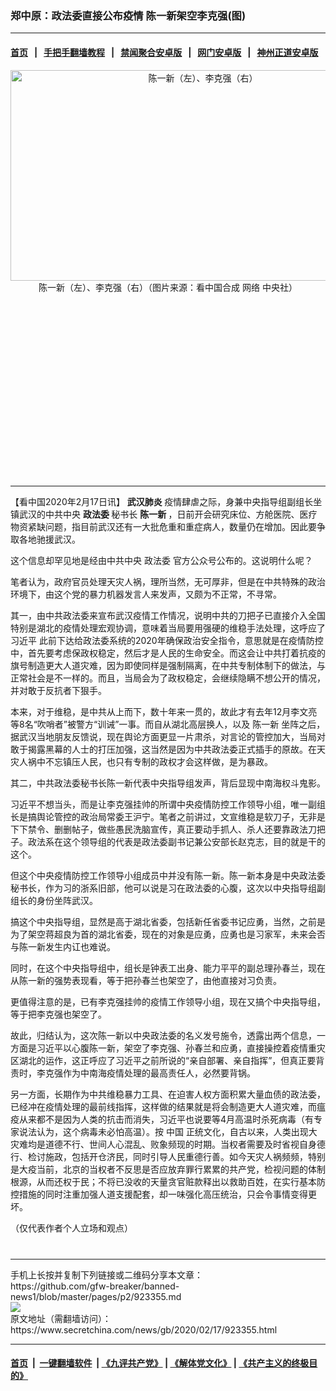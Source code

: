 ### 郑中原：政法委直接公布疫情 陈一新架空李克强(图)
------------------------

#### [首页](https://github.com/gfw-breaker/banned-news1/blob/master/README.md) &nbsp;&nbsp;|&nbsp;&nbsp; [手把手翻墙教程](https://github.com/gfw-breaker/guides/wiki) &nbsp;&nbsp;|&nbsp;&nbsp; [禁闻聚合安卓版](https://github.com/gfw-breaker/bn-android) &nbsp;&nbsp;|&nbsp;&nbsp; [网门安卓版](https://github.com/oGate2/oGate) &nbsp;&nbsp;|&nbsp;&nbsp; [神州正道安卓版](https://github.com/SzzdOgate/update) 



<div class="article_right" style="fone-color:#000">
 <p style="text-align:center">
  <img alt="陈一新（左）、李克强（右）" src="https://img3.secretchina.com/pic/2020/2-17/p2629281a485603054-ss.jpg" style="height:337px; width:600px"/>
  <br>
   陈一新（左）、李克强（右）（图片来源：看中国合成 网络 中央社）
   <span id="hideid" name="hideid" style="color:red;display:none;">
    <span href="https://www.secretchina.com">
    </span>
   </span>
  </br>
 </p>
 <div id="txt-mid1-t21-2017">
  <ins class="adsbygoogle" data-ad-client="ca-pub-1276641434651360" data-ad-slot="2451032099" style="display:inline-block;width:336px;height:280px">
  </ins>
  

---


  </div>
 </div>
 <p>
  【看中国2020年2月17日讯】
  <strong>
   <span href="https://www.secretchina.com/news/gb/tag/武汉肺炎" target="_blank">
    武汉肺炎
   </span>
  </strong>
  疫情肆虐之际，身兼中央指导组副组长坐镇武汉的中共中央
  <strong>
   政法委
  </strong>
  秘书长
  <strong>
   陈一新
  </strong>
  ，日前开会研究床位、方舱医院、医疗物资紧缺问题，指目前武汉还有一大批危重和重症病人，数量仍在增加。因此要争取各地驰援武汉。
  <span id="hideid" name="hideid" style="color:red;display:none;">
   <span href="https://www.secretchina.com">
   </span>
  </span>
 </p>
 <p>
  这个信息却罕见地是经由中共中央
  <span href="https://www.secretchina.com/news/gb/tag/政法委" target="_blank">
   政法委
  </span>
  官方公众号公布的。这说明什么呢？
 </p>
 <p>
  笔者认为，政府官员处理天灾人祸，理所当然，无可厚非，但是在中共特殊的政治环境下，由这个党的暴力机器发言人来发声，又颇为不正常，不寻常。
 </p>
 <p>
  其一，由中共政法委来宣布武汉疫情工作情况，说明中共的刀把子已直接介入全国特别是湖北的疫情处理宏观协调，意味着当局要用强硬的维稳手法处理，这呼应了
  <span href="https://www.secretchina.com/news/gb/tag/习近平" target="_blank">
   习近平
  </span>
  此前下达给政法委系统的2020年确保政治安全指令，意思就是在疫情防控中，首先要考虑保政权稳定，然后才是人民的生命安全。而这会让中共打着抗疫的旗号制造更大人道灾难，因为即使同样是强制隔离，在中共专制体制下的做法，与正常社会是不一样的。而且，当局会为了政权稳定，会继续隐瞒不想公开的情况，并对敢于反抗者下狠手。
 </p>
 <p>
  本来，对于维稳，是中共从上而下，数十年来一贯的，故此才有去年12月李文亮等8名“吹哨者”被警方“训诫”一事。而自从湖北高层换人，以及
  <span href="https://www.secretchina.com/news/gb/tag/陈一新" target="_blank">
   陈一新
  </span>
  坐阵之后，据武汉当地朋友反馈说，现在舆论方面更显一片肃杀，对言论的管控加大，当局对敢于揭露黑幕的人士的打压加强，这当然是因为中共政法委正式插手的原故。在天灾人祸中不忘镇压人民，也只有专制的政权才会这样做，是为暴政。
 </p>
 <p>
  其二，中共政法委秘书长陈一新代表中央指导组发声，背后显现中南海权斗鬼影。
 </p>
 <p>
  习近平不想当头，而是让李克强挂帅的所谓中央疫情防控工作领导小组，唯一副组长是搞舆论管控的政治局常委王沪宁。笔者之前讲过，文宣维稳是软刀子，无非是下下禁令、删删帖子，做些愚民洗脑宣传，真正要动手抓人、杀人还要靠政法刀把子。政法系在这个领导组的代表是政法委副书记兼公安部长赵克志，目的就是干的这个。
 </p>
 <p>
  但这个中央疫情防控工作领导小组成员中并没有陈一新。陈一新本身是中央政法委秘书长，作为习的浙系旧部，他可以说是习在政法委的心腹，这次以中央指导组副组长的身份坐阵武汉。
 </p>
 <p>
  搞这个中央指导组，显然是高于湖北省委，包括新任省委书记应勇，当然，之前是为了架空蒋超良为首的湖北省委，现在的对象是应勇，应勇也是习家军，未来会否与陈一新发生内讧也难说。
 </p>
 <p>
  同时，在这个中央指导组中，组长是钟表工出身、能力平平的副总理孙春兰，现在从陈一新的强势表现看，等于把孙春兰也架空了，由他直接对习负责。
 </p>
 <p>
  更值得注意的是，已有李克强挂帅的疫情工作领导小组，现在又搞个中央指导组，等于把李克强也架空了。
 </p>
 <p>
  故此，归结认为，这次陈一新以中央政法委的名义发号施令，透露出两个信息，一方面是习近平以心腹陈一新，架空了李克强、孙春兰和应勇，直接操控着疫情重灾区湖北的运作，这正呼应了习近平之前所说的“亲自部署、亲自指挥”，但真正要背责时，李克强作为中南海疫情处理的最高责任人，必然要背锅。
 </p>
 <p>
  另一方面，长期作为中共维稳暴力工具、在迫害人权方面积累大量血债的政法委，已经冲在疫情处理的最前线指挥，这样做的结果就是将会制造更大人道灾难，而瘟疫从来都不是因为人类的抗击而消失，习近平也说要等4月高温时杀死病毒（有专家说法认为，这个病毒未必怕高温）。按
  <span href="https://www.secretchina.com" target="_blank">
   中国
  </span>
  正统文化，自古以来，人类出现大灾难均是道德不行、世间人心混乱、败象频现的时期。当权者需要及时省视自身德行、检讨施政，包括开仓济民，同时引导人民重德行善。如今天灾人祸频频，特别是大疫当前，北京的当权者不反思是否应放弃罪行累累的共产党，检视问题的体制根源，从而还权于民；不将已没收的天量贪官赃款释出以救助百姓，在实行基本防控措施的同时注重加强人道支援配套，却一味强化高压统治，只会令事情变得更坏。
 </p>
 <p>
 </p>
 <p>
  （仅代表作者个人立场和观点）
  <center>
   <div>
    <div id="txt-mid2-t22-2017" style="display: block;  max-height: 351px;  overflow: hidden;">
     <div id="SC-21xxx">
     </div>
     <ins class="adsbygoogle" data-ad-client="ca-pub-1276641434651360" data-ad-format="auto" data-ad-slot="4301710469" data-full-width-responsive="true" style="display:block">
     </ins>
    </div>
   </div>
  </center>
  <div style="padding-top:12px;">
  </div>
 </p>
</div>

<hr/>
手机上长按并复制下列链接或二维码分享本文章：<br/>
https://github.com/gfw-breaker/banned-news1/blob/master/pages/p2/923355.md <br/>
<a href='https://github.com/gfw-breaker/banned-news1/blob/master/pages/p2/923355.md'><img src='https://github.com/gfw-breaker/banned-news1/blob/master/pages/p2/923355.md.png'/></a> <br/>
原文地址（需翻墙访问）：https://www.secretchina.com/news/gb/2020/02/17/923355.html


------------------------
#### [首页](https://github.com/gfw-breaker/banned-news1/blob/master/README.md) &nbsp;|&nbsp; [一键翻墙软件](https://github.com/gfw-breaker/nogfw/blob/master/README.md) &nbsp;| [《九评共产党》](https://github.com/gfw-breaker/9ping.md/blob/master/README.md#九评之一评共产党是什么) | [《解体党文化》](https://github.com/gfw-breaker/jtdwh.md/blob/master/README.md) | [《共产主义的终极目的》](https://github.com/gfw-breaker/gczydzjmd.md/blob/master/README.md)


<img src='http://gfw-breaker.win/banned-news/pages/p2/923355.md' width='0px' height='0px'/>
